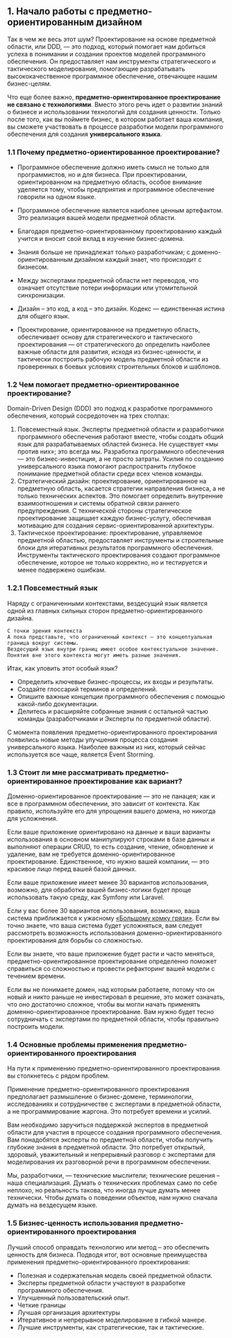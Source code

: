 ## 1. Начало работы с предметно-ориентированным дизайном
   Так в чем же весь этот шум? Проектирование на основе предметной области, или DDD, — это подход, 
   который помогает нам добиться успеха в понимании и создании проектов моделей программного обеспечения. 
   Он предоставляет нам инструменты стратегического и тактического моделирования, 
   помогающие разрабатывать высококачественное программное обеспечение, отвечающее нашим бизнес-целям.

   Что еще более важно, **предметно-ориентированное проектирование не связано с технологиями**. 
   Вместо этого речь идет о развитии знаний о бизнесе и использовании технологий для создания ценности. 
   Только после того, как вы поймете бизнес, в котором работает ваша компания, 
   вы сможете участвовать в процессе разработки модели программного обеспечения для создания **универсального языка**.
   
### 1.1 Почему предметно-ориентированное проектирование?
- Программное обеспечение должно иметь смысл не только для программистов, но и для бизнеса. 
При проектировании, ориентированном на предметную область, особое внимание уделяется тому, 
чтобы предприятия и программное обеспечение говорили на одном языке.

- Программное обеспечение является наиболее ценным артефактом. Это реализация вашей модели предметной области.
- Благодаря предметно-ориентированному проектированию каждый учится и вносит свой вклад в изучение бизнес-домена.
- Знания больше не принадлежат только разработчикам; с доменно-ориентированным дизайном каждый
знает, что происходит с бизнесом.
- Между экспертами предметной области нет переводов, что означает отсутствие потери информации или
утомительной синхронизации.
- Дизайн – это код, а код – это дизайн. Кодекс — единственная истина для общего язык.
- Проектирование, ориентированное на предметную область, обеспечивает основу для стратегического 
 и тактического проектирования — от стратегического до определить наиболее важные области для развития, 
 исходя из бизнес-ценности, и тактически построить рабочую модель предметной области из проверенных в боевых условиях 
 строительных блоков и шаблонов.

### 1.2 Чем помогает предметно-ориентированное проектирование?
Domain-Driven Design (DDD) это подход к разработке программного обеспечения, 
который сосредоточен на трех столпах:

1. Повсеместный язык. Эксперты предметной области и разработчики программного обеспечения работают вместе, 
 чтобы создать общий язык для разрабатываемых областей бизнеса. Не существует «мы против них»; это всегда мы. 
 Разработка программного обеспечения — это бизнес-инвестиция, а не просто затраты. 
 Усилия по созданию универсального языка помогают распространить глубокое понимание предметной области 
 среди всех членов команды.
2. Стратегический дизайн: проектирование, ориентированное на предметную область, касается стратегии направления бизнеса,
 а не только технических аспектов. Это помогает определить внутренние взаимоотношения 
 и системы обратной связи раннего предупреждения. С технической стороны стратегическое проектирование защищает 
 каждую бизнес-услугу, обеспечивая мотивацию для создания сервис-ориентированной архитектуры.
3. Тактическое проектирование: проектирование, управляемое предметной областью, предоставляет инструменты 
 и строительные блоки для итеративных результатов программного обеспечения. 
 Инструменты тактического проектирования создают программное обеспечение, которое не только корректно, 
 но и тестируется и менее подвержено ошибкам.

### 1.2.1 Повсеместный язык
Наряду с ограниченными контекстами, вездесущий язык является одной из главных сильных сторон 
предметно-ориентированного дизайна.

````
С точки зрения контекста
А пока представьте, что ограниченный контекст — это концептуальная граница вокруг системы. 
Вездесущий язык внутри границ имеет особое контекстуальное значение. 
Понятия вне этого контекста могут иметь разные значения.
````

Итак, как уловить этот особый язык?
- Определить ключевые бизнес-процессы, их входы и результаты.
- Создайте глоссарий терминов и определений.
- Опишите важные концепции программного обеспечения с помощью какой-либо документации.
- Делитесь и расширяйте собранные знания с остальной частью команды 
 (разработчиками и Эксперты по предметной области).

С момента появления предметно-ориентированного проектирования появились новые методы 
улучшения процесса создания универсального языка. Наиболее важным из них, который сейчас используется все чаще, 
является Event Storming.

### 1.3 Стоит ли мне рассматривать предметно-ориентированное проектирование как вариант?
Доменно-ориентированное проектирование — это не панацея; как и все в программном обеспечении, это зависит от контекста. 
Как правило, используйте его для упрощения вашего домена, но никогда для усложнения.

Если ваше приложение ориентировано на данные и ваши варианты использования в основном манипулируют 
строками в базе данных и выполняют операции CRUD, то есть создание, чтение, обновление и удаление, 
вам не требуется доменно-ориентированное проектирование. Единственное, что нужно вашей компании, — 
это красивое лицо перед вашей базой данных.

Если ваше приложение имеет менее 30 вариантов использования, возможно, для обработки вашей бизнес-логики 
будет проще использовать такую среду, как Symfony или Laravel.

Если у вас более 30 вариантов использования, возможно, ваша система приближается к ужасному [«Большому комку грязи»](https://en.wikipedia.org/wiki/Anti-pattern#Software_engineering_anti-patterns). 
Если вы точно знаете, что ваша система будет усложняться, вам следует рассмотреть возможность использования 
доменно-ориентированного проектирования для борьбы со сложностью.

Если вы знаете, что ваше приложение будет расти и часто меняться, предметно-ориентированное проектирование определенно 
поможет справиться со сложностью и провести рефакторинг вашей модели с течением времени.

Если вы не понимаете домен, над которым работаете, потому что он новый и никто раньше не инвестировал в решение, 
это может означать, что оно достаточно сложное, чтобы вы могли начать применять доменно-ориентированное проектирование. 
Вам нужно будет тесно сотрудничать с экспертами по предметной области, чтобы правильно построить модели.

### 1.4 Основные проблемы применения предметно-ориентированного проектирования
На пути к применению предметно-ориентированного проектирования вы столкнетесь с рядом проблем.

Применение предметно-ориентированного проектирования предполагает размышление о бизнес-домене, терминологии, 
исследованиях и сотрудничестве с экспертами в предметной области, а не программирование жаргона. 
Это потребует времени и усилий.

Вам необходимо заручиться поддержкой экспертов в предметной области для участия в процессе создания 
программного обеспечения. Вам понадобятся эксперты по предметной области, чтобы получить глубокие знания 
в предметной области. Это потребует открытый, здоровый, уважительный и непрерывный разговор с экспертами для 
моделирования их разговорной речи в программном обеспечении.

Мы, разработчики, — технические мыслители; технические решения – наша специализация. 
Думать о технических проблемах само по себе неплохо, но реальность такова, что иногда лучше думать менее технически.
Чтобы думать о поведении объектов, нам нужно сначала думать на вездесущем языке.

### 1.5 Бизнес-ценность использования предметно-ориентированного проектирования
Лучший способ оправдать технологию или метод – это обеспечить ценность для бизнеса. 
Подводя итог, вот основные преимущества применения предметно-ориентированного проектирования:

- Полезная и содержательная модель своей предметной области.
- Эксперты предметной области участвуют в разработке программного обеспечения.
- Улучшенный пользовательский опыт.
- Четкие границы
- Лучшая организация архитектуры
- Итеративное и непрерывное моделирование в гибкой манере. 
- Лучшие инструменты, как стратегические, так и тактические.


